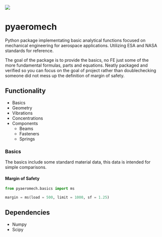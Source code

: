 [<img src="https://img.shields.io/badge/Status-In Development-orange.svg?logo=LOGO">](<LINK>)

# pyaeromech
Python package implementating basic analytical functions focused on mechanical engineering for aerospace applications. Utilizing ESA and NASA standards for reference. 

The goal of the package is to provide the basics, no FE just some of the more fundamental formulas, parts and equations. Neatly packaged and verified so you can focus on the goal of project rather than doublechecking someone did not mess up the definition of margin of safety.

## Functionality

- Basics
- Geometry
- Vibrations
- Concentrations
- Components
    - Beams
    - Fasteners
    - Springs

### Basics

The basics include some standard material data, this data is intended for simple comparisons.

#### Margin of Safety

```python
from pyaeromech.basics import ms

margin = ms(load = 500, limit = 1000, sf = 1.25)
```

## Dependencies
- Numpy
- Scipy